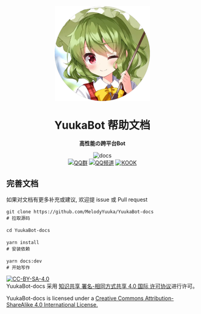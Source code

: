 <!-- markdownlint-disable MD041 -->
<p align='center'>
    <a herf=''>
        <img src='./docs/.vuepress/public/images/logo.webp' width='250px' height='250px' alt='YuukaBot'>
    </a>
</p>

<div align="center">

# YuukaBot 帮助文档

<!-- prettier-ignore-start -->
<!-- markdownlint-disable-next-line MD036 -->
**高性能の跨平台Bot**
<!-- prettier-ignore-end -->

![docs](https://github.com/MelodyYuuka/YuukaBot-docs/workflows/docs/badge.svg)
<br/>
[![QQ群](https://img.shields.io/badge/QQ%E7%BE%A4-618356332-orange?style=flat-square)](https://jq.qq.com/?_wv=1027&k=fV5yn9GQ)
[![QQ频道](https://img.shields.io/badge/QQ%E9%A2%91%E9%81%93-Dreamer云梦都-5492ff?style=flat-square)](https://pd.qq.com/s/5iyaamyir)
[![KOOK](https://img.shields.io/badge/KOOK-Dreamer云梦都-007ec6?style=flat-square)](https://kook.top/4wZDH7)

</div>

## 完善文档

如果对文档有更多补充或建议, 欢迎提 issue 或 Pull request

```shell
git clone https://github.com/MelodyYuuka/YuukaBot-docs
# 拉取源码

cd YuukaBot-docs

yarn install
# 安装依赖

yarn docs:dev
# 开始写作
```

[![CC-BY-SA-4.0](https://i.creativecommons.org/l/by-sa/4.0/88x31.png)](http://creativecommons.org/licenses/by-sa/4.0/)  
YuukaBot-docs 采用 [知识共享 署名-相同方式共享 4.0 国际 许可协议](http://creativecommons.org/licenses/by-sa/4.0/)进行许可。

YuukaBot-docs is licensed under a [Creative Commons Attribution-ShareAlike 4.0 International License.](http://creativecommons.org/licenses/by-sa/4.0/)
